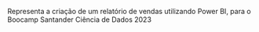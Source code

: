 Representa a criação de um relatório de vendas utilizando Power BI, para o Boocamp Santander Ciência de Dados 2023
